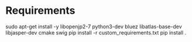 # Requirements

sudo apt-get install -y libopenjp2-7 python3-dev bluez libatlas-base-dev libjasper-dev cmake swig
pip install -r custom_requirements.txt
pip install .

